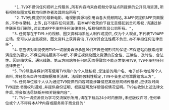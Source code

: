         "1.TV9不提供任何视听上传服务,所有内容均来自视频分享站点所提供的公开引用资源,所有视频及图文版权均归原作者及其网站所有",
        "2.TV9免费提供的最新电影、电视剧资源均引用自各大视频网站,本APP仅提供APP页面服务,不参与录制、上传,且不储存任何资源。若本APP收录的节目无意侵犯到贵司版权,请通过邮件联系我们删除,对此本APP不承担任何法律责任,版权归原影音公司所有。",
       "3.任何存在于TV9上的视频、图文资料均系他人制作或提供,仅为个人观点,不代表TV9APP立场。您可以从这些视频、图文资料上获得资讯,TV9对其合法性概不负责,亦不承担任何法律责任",
       "4.您应该对浏览使用TV9一切服务自行承担风们不做任何形式的保证:不保证站内搜索结果满足您的要求,不保证网站服务不中断,不保证视频及图文资源的安全性、正确性、及时性、合法性。因网络状况、通讯线路、第三方网站等任何原因而导致您不能正常使用TV9,TV9不承担任何法律责任",
       "5.TV9尊重并保护所有使用TV9用户的个人隐私权,您注册的用户名、电子邮件地址等个人资料,非经您亲自许可或根据相关法律、法规的强制性规定,TV9不会主动地泄露给第三方",
       "6.任何单位或个人认为通过TV9提供的内容可能涉嫌侵犯其信息网络传播权,应该及时向TV9提出书面权利通知,并提供身份证明、权属证明及详细侵权情况证明。TV9在收到上述法律文件后,将会依法尽快断开相关链接内容",
       "7.TV9一切资源仅为学习交流娱乐所用,请在下载后24小时内删除,未经版权许可,任何单位或个人不得将本APP内容或服务用于商业目的"
